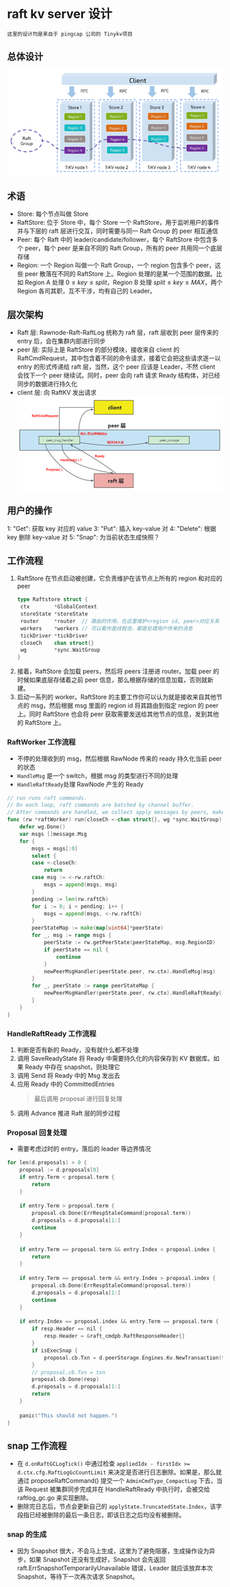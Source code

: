 # raft kv server 设计

```admonish info
这里的设计均是来自于 pingcap 公司的 Tinykv项目
```

## 总体设计

![](img/raftkv.png)

## 术语

- Store: 每个节点叫做 Store
- RaftStore: 位于 Store 中，每个 Store 一个 RaftStore，用于监听用户的事件并与下层的 raft 层进行交互，同时需要与同一 Raft Group 的 peer 相互通信
- Peer: 每个 Raft 中的 leader/candidate/follower，每个 RaftStore 中包含多个 peer，每个 peer 是来自不同的 Raft Group，所有的 peer 共用同一个底层存储
- Region: 一个 Region 叫做一个 Raft Group，一个 region 包含多个 peer，这些 peer 散落在不同的 RaftStore 上。Region 处理的是某一个范围的数据。比如 Region A 处理 $0 \le key \le split$，Region B 处理 $split \leq key \le MAX$，两个 Region 各司其职，互不干涉，均有自己的 Leader。

## 层次架构

- Raft 层: Rawnode-Raft-RaftLog 统称为 raft 层，raft 层收到 peer 层传来的 entry 后，会在集群内部进行同步
- peer 层: 实际上是 RaftStore 的部分模块，接收来自 client 的 RaftCmdRequest，其中包含着不同的命令请求，接着它会把这些请求逐一以 entry 的形式传递给 raft 层，当然，这个 peer 应该是 Leader，不然 client 会找下一个 peer 继续试。同时，peer 会向 raft 请求 Ready 结构体，对已经同步的数据进行持久化
- client 层: 向 RaftKV 发出请求
  ![](img/client-kv-raft.png)

## 用户的操作

1: "Get": 获取 key 对应的 value
3: "Put": 插入 key-value 对
4: "Delete": 根据 key 删除 key-value 对
5: "Snap": 为当前状态生成快照？

## 工作流程

1. RaftStore 在节点启动被创建，它负责维护在该节点上所有的 region 和对应的 peer
   ```go
   type Raftstore struct {
    ctx        *GlobalContext
    storeState *storeState
    router     *router  // 路由的作用，在这里维护<region id, peer>对应关系
    workers    *workers // 可以看作是线程池，都是处理用户传来的消息
    tickDriver *tickDriver
    closeCh    chan struct{}
    wg         *sync.WaitGroup
   }
   ```
1. 接着，RaftStore 会加载 peers，然后将 peers 注册进 router。加载 peer 的时候如果底层存储着之前 peer 信息，那么根据存储的信息加载，否则就新建。
1. 启动一系列的 worker。RaftStore 的主要工作你可以认为就是接收来自其他节点的 msg，然后根据 msg 里面的 region id 将其路由到指定 region 的 peer 上。同时 RaftStore 也会将 peer 获取需要发送给其他节点的信息，发到其他的 RaftStore 上。

### RaftWorker 工作流程

- 不停的处理收到的 msg，然后根据 RawNode 传来的 ready 持久化当前 peer 的状态
- `HandleMsg` 是一个 switch，根据 msg 的类型进行不同的处理
- `HandleRaftReady`处理 RawNode 产生的 Ready

```go
// run runs raft commands.
// On each loop, raft commands are batched by channel buffer.
// After commands are handled, we collect apply messages by peers, make a applyBatch, send it to apply channel.
func (rw *raftWorker) run(closeCh <-chan struct{}, wg *sync.WaitGroup) {
	defer wg.Done()
	var msgs []message.Msg
	for {
		msgs = msgs[:0]
		select {
		case <-closeCh:
			return
		case msg := <-rw.raftCh:
			msgs = append(msgs, msg)
		}
		pending := len(rw.raftCh)
		for i := 0; i < pending; i++ {
			msgs = append(msgs, <-rw.raftCh)
		}
		peerStateMap := make(map[uint64]*peerState)
		for _, msg := range msgs {
			peerState := rw.getPeerState(peerStateMap, msg.RegionID)
			if peerState == nil {
				continue
			}
			newPeerMsgHandler(peerState.peer, rw.ctx).HandleMsg(msg)
		}
		for _, peerState := range peerStateMap {
			newPeerMsgHandler(peerState.peer, rw.ctx).HandleRaftReady()
		}
	}
}
```

### HandleRaftReady 工作流程

1. 判断是否有新的 Ready，没有就什么都不处理
2. 调用 SaveReadyState 将 Ready 中需要持久化的内容保存到 KV 数据库。如果 Ready 中存在 snapshot，则处理它
3. 调用 Send 将 Ready 中的 Msg 发出去
4. 应用 Ready 中的 CommittedEntries
   > 最后调用 proposal 进行回复处理
5. 调用 Advance 推进 Raft 层的同步过程

### Proposal 回复处理

- 需要考虑过时的 entry，落后的 leader 等边界情况

```c++
for len(d.proposals) > 0 {
	proposal := d.proposals[0]
	if entry.Term < proposal.term {
		return
	}

	if entry.Term > proposal.term {
		proposal.cb.Done(ErrRespStaleCommand(proposal.term))
		d.proposals = d.proposals[1:]
		continue
	}

	if entry.Term == proposal.term && entry.Index < proposal.index {
		return
	}

	if entry.Term == proposal.term && entry.Index > proposal.index {
		proposal.cb.Done(ErrRespStaleCommand(proposal.term))
		d.proposals = d.proposals[1:]
		continue
	}

	if entry.Index == proposal.index && entry.Term == proposal.term {
		if resp.Header == nil {
			resp.Header = &raft_cmdpb.RaftResponseHeader{}
		}
		if isExecSnap {
			proposal.cb.Txn = d.peerStorage.Engines.Kv.NewTransaction(false) // 注意时序，一定要在 Done 之前完成
		}
		// proposal.cb.Txn = txn
		proposal.cb.Done(resp)
		d.proposals = d.proposals[1:]
		return
	}

	panic("This should not happen.")
}
```

## snap 工作流程

- 在 `d.onRaftGCLogTick()` 中通过检查 `appliedIdx - firstIdx >= d.ctx.cfg.RaftLogGcCountLimit` 来决定是否进行日志删除。如果是，那么就通过 proposeRaftCommand() 提交一个 `AdminCmdType_CompactLog` 下去，当该 Request 被集群同步完成并在 HandleRaftReady 中执行时，会被交给 raftlog_gc.go 来实现删除。
- 删除完日志后，节点会更新自己的 `applyState.TruncatedState.Index`，该字段指已经被删除的最后一条日志，即该日志之后均没有被删除。

### snap 的生成

- 因为 Snapshot 很大，不会马上生成，这里为了避免阻塞，生成操作设为异步，如果 Snapshot 还没有生成好，Snapshot 会先返回 raft.ErrSnapshotTemporarilyUnavailable 错误，Leader 就应该放弃本次 Snapshot，等待下一次再次请求 Snapshot。
